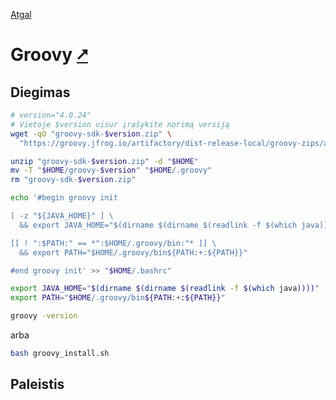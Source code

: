 [Atgal](./readme.md)

# Groovy [&#x2B67;](https://groovy-lang.org/)

## Diegimas

```bash
# version="4.0.24"
# Vietoje $version visur įrašykite norimą versiją
wget -qO "groovy-sdk-$version.zip" \
  "https://groovy.jfrog.io/artifactory/dist-release-local/groovy-zips/apache-groovy-sdk-$version.zip" 

unzip "groovy-sdk-$version.zip" -d "$HOME"
mv -T "$HOME/groovy-$version" "$HOME/.groovy"
rm "groovy-sdk-$version.zip"

echo '#begin groovy init

[ -z "${JAVA_HOME}" ] \
  && export JAVA_HOME="$(dirname $(dirname $(readlink -f $(which java))))"

[[ ! ":$PATH:" == *":$HOME/.groovy/bin:"* ]] \
  && export PATH="$HOME/.groovy/bin${PATH:+:${PATH}}"

#end groovy init' >> "$HOME/.bashrc"

export JAVA_HOME="$(dirname $(dirname $(readlink -f $(which java))))"
export PATH="$HOME/.groovy/bin${PATH:+:${PATH}}"

groovy -version
```

arba

```bash
bash groovy_install.sh
```

## Paleistis

```bash
```
